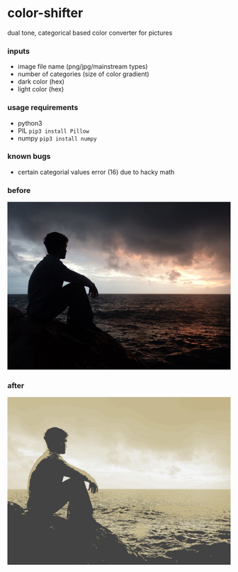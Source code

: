 # color-shifter
dual tone, categorical based color converter for pictures

### inputs
- image file name (png/jpg/mainstream types)
- number of categories (size of color gradient)
- dark color (hex)
- light color (hex)

### usage requirements
- python3
- PIL
`pip3 install Pillow`
- numpy
`pip3 install numpy`

### known bugs
- certain categorial values error (16) due to hacky math

### before
![profile](./profile.jpg)

### after
![profile](./profile-shifted.jpg)
